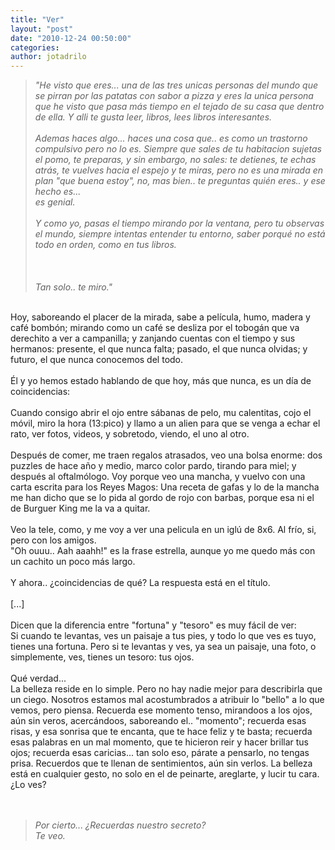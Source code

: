 ```yaml
---
title: "Ver"
layout: "post"
date: "2010-12-24 00:50:00"
categories: 
author: jotadrilo
---
```


<div class="css-full-post-content js-full-post-content">
<blockquote><span style="font-style: italic;">"He visto que eres... una de las tres unicas personas del mundo que se pirran por las patatas con sabor a pizza y eres la unica persona que he visto que pasa más tiempo en el tejado de su casa que dentro de ella. Y alli te gusta leer, libros, lees libros interesantes.<br /><br />Ademas haces algo... haces una cosa que.. es como un trastorno compulsivo pero no lo es. Siempre que sales de tu habitacion sujetas el pomo, te preparas, y sin embargo, no sales: te detienes, te echas atrás, te vuelves hacia el espejo y te miras, pero no es una mirada en plan "que buena estoy", no, mas bien.. te preguntas quién eres.. y ese hecho es...<br />es genial.<br /><br />Y como yo, pasas el tiempo mirando por la ventana, pero tu observas el mundo, siempre intentas entender tu entorno, saber porqué no está todo en orden, como en tus libros.<br /><br /><br /><br />Tan solo.. te miro."<br /></span></blockquote><br />Hoy, saboreando el placer de la mirada, sabe a película, humo, madera y café bombón; mirando como un café se desliza por el tobogán que va derechito a ver a campanilla; y zanjando cuentas con el tiempo y sus hermanos: presente, el que nunca falta; pasado, el que nunca olvidas; y futuro, el que nunca conocemos del todo.<br /><br />Él y yo hemos estado hablando de que hoy, más que nunca, es un día de coincidencias:<br /><br />Cuando consigo abrir el ojo entre sábanas de pelo, mu calentitas, cojo el móvil, miro la hora (13:pico) y llamo a un alien para que se venga a echar el rato, ver fotos, videos, y sobretodo, viendo, el uno al otro.<br /><br />Después de comer, me traen regalos atrasados, veo una bolsa enorme: dos puzzles de hace año y medio, marco color pardo, tirando para miel; y después al oftalmólogo. Voy porque veo una mancha, y vuelvo con una carta escrita para los Reyes Magos: Una receta de gafas y lo de la mancha me han dicho que se lo pida al gordo de rojo con barbas, porque esa ni el de Burguer King me la va a quitar.<br /><br />Veo la tele, como, y me voy a ver una pelicula en un iglú de 8x6. Al frío, si, pero con los amigos. <br />"Oh ouuu.. Aah aaahh!" es la frase estrella, aunque yo me quedo más con un cachito un poco más largo.<br /><br />Y ahora.. ¿coincidencias de qué? La respuesta está en el título.<br /><br />[...]<br /><br />Dicen que la diferencia entre "fortuna" y "tesoro" es muy fácil de ver:<br />Si cuando te levantas, ves un paisaje a tus pies, y todo lo que ves es tuyo, tienes una fortuna. Pero si te levantas y ves, ya sea un paisaje, una foto, o simplemente, ves, tienes un tesoro: tus ojos.<br /><br />Qué verdad...<br />La belleza reside en lo simple. Pero no hay nadie mejor para describirla que un ciego. Nosotros estamos mal acostumbrados a atribuir lo "bello" a lo que vemos, pero piensa. Recuerda ese momento tenso, mirandoos a los ojos, aún sin veros, acercándoos, saboreando el.. "momento"; recuerda esas risas, y esa sonrisa que te encanta, que te hace feliz y te basta; recuerda esas palabras en un mal momento, que te hicieron reir y hacer brillar tus ojos; recuerda esas caricias... tan solo eso, párate a pensarlo, no tengas prisa. Recuerdos que te llenan de sentimientos, aún sin verlos. La belleza está en cualquier gesto, no solo en el de peinarte, areglarte, y lucir tu cara. ¿Lo ves?<br /><br /><br /><blockquote><span style="font-style: italic;">Por cierto... ¿Recuerdas nuestro secreto?</span><br /><span style="font-style: italic;">Te veo.</span></blockquote>
</div>
